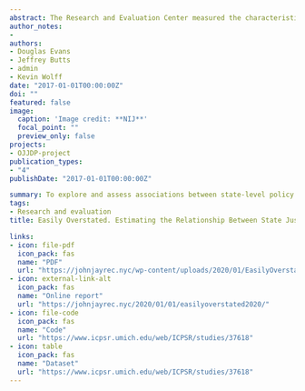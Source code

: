 ```yaml
---
abstract: The Research and Evaluation Center measured the characteristics of state-level juvenile justice policies and estimated their association with changes in juvenile crime and youth confinement. Using data from the National Center for Juvenile Justice’s compendium of justice system characteristics, “Juvenile Justice, Geography, Policy, Practice & Statistics” (JJGPS), the research team created an index that accounted for 16 policies that were more or less progressive in terms of rehabilitative intent, compatibility with developmental science, focus on the use of “least restrictive” settings, and consistency with civil liberties and the need for balanced restraint on the powers of government to ensure public safety. The study assigned a score to each of the 50 states based on the extent to which its youth justice policy environment could be considered “progressive” as opposed to punitive or regressive. According to the study’s results, rates of youth confinement declined significantly across the country during the past two decades (modeled by a function of time), but states with more progressive policy environments did not demonstrate significantly steeper declines than less progressive states.
author_notes:
- 
authors:
- Douglas Evans 
- Jeffrey Butts 
- admin 
- Kevin Wolff 
date: "2017-01-01T00:00:00Z"
doi: ""
featured: false
image:
  caption: 'Image credit: **NIJ**'
  focal_point: ""
  preview_only: false
projects: 
- OJJDP-project
publication_types:
- "4"
publishDate: "2017-01-01T00:00:00Z"

summary: To explore and assess associations between state-level policy reforms and juvenile justice system outcomes
tags:
- Research and evaluation
title: Easily Overstated. Estimating the Relationship Between State Justice Policy Environments and Falling Rates of Youth Confinement

links:
- icon: file-pdf
  icon_pack: fas
  name: "PDF"
  url: "https://johnjayrec.nyc/wp-content/uploads/2020/01/EasilyOverstated2020-1.pdf"
- icon: external-link-alt
  icon_pack: fas
  name: "Online report"
  url: "https://johnjayrec.nyc/2020/01/01/easilyoverstated2020/"
- icon: file-code
  icon_pack: fas
  name: "Code"
  url: "https://www.icpsr.umich.edu/web/ICPSR/studies/37618"
- icon: table
  icon_pack: fas
  name: "Dataset"
  url: "https://www.icpsr.umich.edu/web/ICPSR/studies/37618"
---
```





